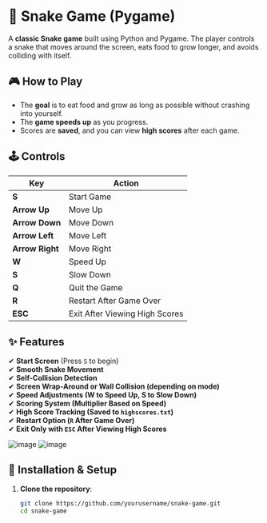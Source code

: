 # 🐍 Snake Game (Pygame)

A **classic Snake game** built using Python and Pygame. The player controls a snake that moves around the screen, eats food to grow longer, and avoids colliding with itself.

## 🎮 How to Play
- The **goal** is to eat food and grow as long as possible without crashing into yourself.
- The **game speeds up** as you progress.
- Scores are **saved**, and you can view **high scores** after each game.

## 🕹 Controls

| Key | Action |
|-----|--------|
| **S** | Start Game |
| **Arrow Up** | Move Up |
| **Arrow Down** | Move Down |
| **Arrow Left** | Move Left |
| **Arrow Right** | Move Right |
| **W** | Speed Up |
| **S** | Slow Down |
| **Q** | Quit the Game |
| **R** | Restart After Game Over |
| **ESC** | Exit After Viewing High Scores |

## ✨ Features
✔ **Start Screen** (Press `S` to begin)  
✔ **Smooth Snake Movement**  
✔ **Self-Collision Detection**  
✔ **Screen Wrap-Around or Wall Collision (depending on mode)**  
✔ **Speed Adjustments (W to Speed Up, S to Slow Down)**  
✔ **Scoring System (Multiplier Based on Speed)**  
✔ **High Score Tracking (Saved to `highscores.txt`)**  
✔ **Restart Option (`R` After Game Over)**  
✔ **Exit Only with `ESC` After Viewing High Scores**  

![image](https://github.com/user-attachments/assets/816ecac9-2867-4a53-9c88-b6cd9d2a2c13)
![image](https://github.com/user-attachments/assets/ab268c1b-482a-420b-8efb-dcaf922b46f7)



## 🚀 Installation & Setup

1. **Clone the repository**:
   ```sh
   git clone https://github.com/yourusername/snake-game.git
   cd snake-game


